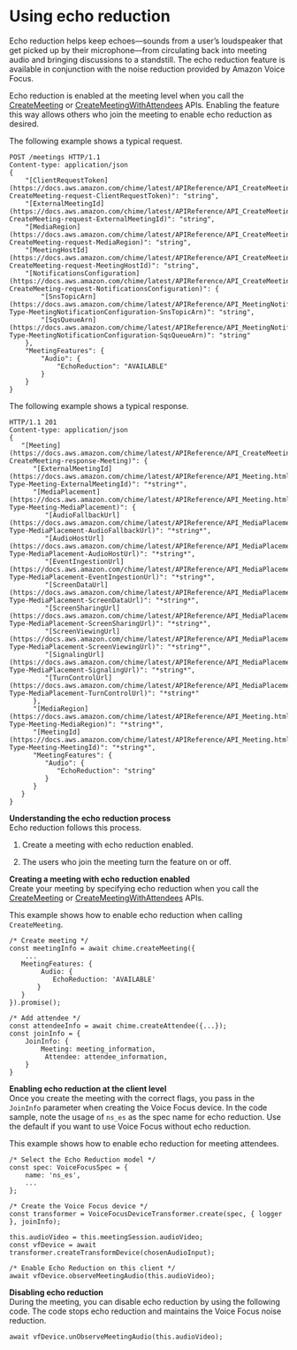 # Using echo reduction<a name="use-echo-reduction"></a>

Echo reduction helps keep echoes—sounds from a user’s loudspeaker that get picked up by their microphone—from circulating back into meeting audio and bringing discussions to a standstill\. The echo reduction feature is available in conjunction with the noise reduction provided by Amazon Voice Focus\.

Echo reduction is enabled at the meeting level when you call the [CreateMeeting](https://docs.aws.amazon.com/chime/latest/APIReference/API_meeting-chime_CreateMeeting.html) or [CreateMeetingWithAttendees](https://docs.aws.amazon.com/chime/latest/APIReference/API_meeting-chime_CreateMeetingWithAttendees.html) APIs\. Enabling the feature this way allows others who join the meeting to enable echo reduction as desired\.

The following example shows a typical request\.

```
POST /meetings HTTP/1.1
Content-type: application/json
{
    "[ClientRequestToken](https://docs.aws.amazon.com/chime/latest/APIReference/API_CreateMeeting.html#chime-CreateMeeting-request-ClientRequestToken)": "string",
    "[ExternalMeetingId](https://docs.aws.amazon.com/chime/latest/APIReference/API_CreateMeeting.html#chime-CreateMeeting-request-ExternalMeetingId)": "string",
    "[MediaRegion](https://docs.aws.amazon.com/chime/latest/APIReference/API_CreateMeeting.html#chime-CreateMeeting-request-MediaRegion)": "string",
    "[MeetingHostId](https://docs.aws.amazon.com/chime/latest/APIReference/API_CreateMeeting.html#chime-CreateMeeting-request-MeetingHostId)": "string",
    "[NotificationsConfiguration](https://docs.aws.amazon.com/chime/latest/APIReference/API_CreateMeeting.html#chime-CreateMeeting-request-NotificationsConfiguration)": { 
        "[SnsTopicArn](https://docs.aws.amazon.com/chime/latest/APIReference/API_MeetingNotificationConfiguration.html#chime-Type-MeetingNotificationConfiguration-SnsTopicArn)": "string",
        "[SqsQueueArn](https://docs.aws.amazon.com/chime/latest/APIReference/API_MeetingNotificationConfiguration.html#chime-Type-MeetingNotificationConfiguration-SqsQueueArn)": "string"
    },
    "MeetingFeatures": {
        "Audio": {
            "EchoReduction": "AVAILABLE"
        }
    }
}
```

The following example shows a typical response\.

```
HTTP/1.1 201
Content-type: application/json
{
   "[Meeting](https://docs.aws.amazon.com/chime/latest/APIReference/API_CreateMeeting.html#chime-CreateMeeting-response-Meeting)": { 
      "[ExternalMeetingId](https://docs.aws.amazon.com/chime/latest/APIReference/API_Meeting.html#chime-Type-Meeting-ExternalMeetingId)": "*string*",
      "[MediaPlacement](https://docs.aws.amazon.com/chime/latest/APIReference/API_Meeting.html#chime-Type-Meeting-MediaPlacement)": { 
         "[AudioFallbackUrl](https://docs.aws.amazon.com/chime/latest/APIReference/API_MediaPlacement.html#chime-Type-MediaPlacement-AudioFallbackUrl)": "*string*",
         "[AudioHostUrl](https://docs.aws.amazon.com/chime/latest/APIReference/API_MediaPlacement.html#chime-Type-MediaPlacement-AudioHostUrl)": "*string*",
         "[EventIngestionUrl](https://docs.aws.amazon.com/chime/latest/APIReference/API_MediaPlacement.html#chime-Type-MediaPlacement-EventIngestionUrl)": "*string*",
         "[ScreenDataUrl](https://docs.aws.amazon.com/chime/latest/APIReference/API_MediaPlacement.html#chime-Type-MediaPlacement-ScreenDataUrl)": "*string*",
         "[ScreenSharingUrl](https://docs.aws.amazon.com/chime/latest/APIReference/API_MediaPlacement.html#chime-Type-MediaPlacement-ScreenSharingUrl)": "*string*",
         "[ScreenViewingUrl](https://docs.aws.amazon.com/chime/latest/APIReference/API_MediaPlacement.html#chime-Type-MediaPlacement-ScreenViewingUrl)": "*string*",
         "[SignalingUrl](https://docs.aws.amazon.com/chime/latest/APIReference/API_MediaPlacement.html#chime-Type-MediaPlacement-SignalingUrl)": "*string*",
         "[TurnControlUrl](https://docs.aws.amazon.com/chime/latest/APIReference/API_MediaPlacement.html#chime-Type-MediaPlacement-TurnControlUrl)": "*string*"
      },
      "[MediaRegion](https://docs.aws.amazon.com/chime/latest/APIReference/API_Meeting.html#chime-Type-Meeting-MediaRegion)": "*string*",
      "[MeetingId](https://docs.aws.amazon.com/chime/latest/APIReference/API_Meeting.html#chime-Type-Meeting-MeetingId)": "*string*",
      "MeetingFeatures": {
         "Audio": {
            "EchoReduction": "string"
         }
      }
   }
}
```

**Understanding the echo reduction process**  
Echo reduction follows this process\.

1. Create a meeting with echo reduction enabled\.

1. The users who join the meeting turn the feature on or off\.

**Creating a meeting with echo reduction enabled**  
Create your meeting by specifying echo reduction when you call the [CreateMeeting](https://docs.aws.amazon.com/chime/latest/APIReference/API_meeting-chime_CreateMeeting.html) or [CreateMeetingWithAttendees](https://docs.aws.amazon.com/chime/latest/APIReference/API_meeting-chime_CreateMeetingWithAttendees.html) APIs\.

This example shows how to enable echo reduction when calling `CreateMeeting`\.

```
/* Create meeting */
const meetingInfo = await chime.createMeeting({
    ...
   MeetingFeatures: {
        Audio: {
           EchoReduction: 'AVAILABLE' 
       }
   } 
}).promise();

/* Add attendee */
const attendeeInfo = await chime.createAttendee({...});
const joinInfo = { 
    JoinInfo: {
        Meeting: meeting_information,
         Attendee: attendee_information,
    }
}
```

**Enabling echo reduction at the client level**  
 Once you create the meeting with the correct flags, you pass in the `JoinInfo` parameter when creating the Voice Focus device\. In the code sample, note the usage of `ns_es` as the spec name for echo reduction\. Use the default if you want to use Voice Focus without echo reduction\. 

This example shows how to enable echo reduction for meeting attendees\.

```
/* Select the Echo Reduction model */
const spec: VoiceFocusSpec = {
    name: 'ns_es',
    ...
};

/* Create the Voice Focus device */
const transformer = VoiceFocusDeviceTransformer.create(spec, { logger }, joinInfo);

this.audioVideo = this.meetingSession.audioVideo;
const vfDevice = await transformer.createTransformDevice(chosenAudioInput);

/* Enable Echo Reduction on this client */
await vfDevice.observeMeetingAudio(this.audioVideo);
```

**Disabling echo reduction**  
During the meeting, you can disable echo reduction by using the following code\. The code stops echo reduction and maintains the Voice Focus noise reduction\.

```
await vfDevice.unObserveMeetingAudio(this.audioVideo);
```
